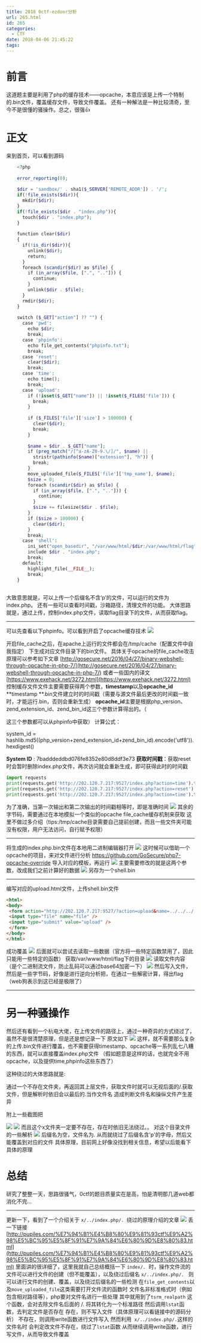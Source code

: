 ```yaml
---
title: 2018 0ctf-ezdoor分析
url: 265.html
id: 265
categories:
  - CTF
date: 2018-04-06 21:45:22
tags:
---
```


# 前言

这道题主要是利用了php的缓存技术——opcache，本意应该是上传一个特制的.bin文件，覆盖缓存文件，导致文件覆盖。 
还有一种解法是一种比较清奇，至今不是很懂的骚操作。总之，很强👍  

# 正文

来到首页，可以看到源码
```php
    <?php
    
    error_reporting(0);
    
    $dir = 'sandbox/' . sha1($_SERVER['REMOTE_ADDR']) . '/';
    if(!file_exists($dir)){
      mkdir($dir);
    }
    if(!file_exists($dir . "index.php")){
      touch($dir . "index.php");
    }
    
    function clear($dir)
    {
      if(!is_dir($dir)){
        unlink($dir);
        return;
      }
      foreach (scandir($dir) as $file) {
        if (in_array($file, [".", ".."])) {
          continue;
        }
        unlink($dir . $file);
      }
      rmdir($dir);
    }
    
    switch ($_GET["action"] ?? "") {
      case 'pwd':
        echo $dir;
        break;
      case 'phpinfo':
        echo file_get_contents("phpinfo.txt");
        break;
      case 'reset':
        clear($dir);
        break;
      case 'time':
        echo time();
        break;
      case 'upload':
        if (!isset($_GET["name"]) || !isset($_FILES['file'])) {
          break;
        }
    
        if ($_FILES['file']['size'] > 100000) {
          clear($dir);
          break;
        }
    
        $name = $dir . $_GET["name"];
        if (preg_match("/[^a-zA-Z0-9.\/]/", $name) ||
          stristr(pathinfo($name)["extension"], "h")) {
          break;
        }
        move_uploaded_file($_FILES['file']['tmp_name'], $name);
        $size = 0;
        foreach (scandir($dir) as $file) {
          if (in_array($file, [".", ".."])) {
            continue;
          }
          $size += filesize($dir . $file);
        }
        if ($size > 100000) {
          clear($dir);
        }
        break;
      case 'shell':
        ini_set("open_basedir", "/var/www/html/$dir:/var/www/html/flag");
        include $dir . "index.php";
        break;
      default:
        highlight_file(__FILE__);
        break;
    }
    
```
大致意思就是，可以上传一个后缀名不含‘p’的文件，可以运行的文件为index.php。 
还有一些可以查看时间戳，沙箱路径，清理文件的功能。 
大体思路就是，通过上传，控制index.php文件，读取flag目录下的文件，从而获取flag。

* * *

可以先查看以下phpinfo。可以看到开启了opcache缓存技术 
![](http://blog.kingkk.com/wp-content/uploads/2018/04/59877c27f3fb0bf7a0580a6545d075af.png) 

开启file\_cache之后，在apache上运行的文件都会在/tmp/cache（配置文件中自我指定）
下生成对应文件目录下的bin文件。 具体关于opcache的file\_cache攻击原理可以参考如下文章 
[http://gosecure.net/2016/04/27/binary-webshell-through-opcache-in-php-7/](http://gosecure.net/2016/04/27/binary-webshell-through-opcache-in-php-7/) 
或者一些国内的译文 [https://www.exehack.net/3272.html](https://www.exehack.net/3272.html) 
控制缓存文件文件主要需要获得两个参数，**timestamp**以及**opcache_id** **timestamp **.bin文件建立时的时间戳（需要与源文件最后更改的时间戳一致时，才能运行.bin，否则会重新生成） 
**opcache_id**主要是根据php\_version、zend\_extension\_id、zend\_bin_id这三个参数计算得出的。（

这三个参数都可以从phpinfo中获取） 计算公式：

system\_id = hashlib.md5((php\_version+zend\_extension\_id+zend\_bin\_id).encode('utf8')).hexdigest()

**System ID** : 7badddeddbd076fe8352e80d8ddf3e73 
**获取时间戳**：获取reset时会暂时删除index.php文件，再次访问就会重新生成，即可获得此时的时间戳
```python
import requests
print(requests.get('http://202.120.7.217:9527/index.php?action=time').text)
print(requests.get('http://202.120.7.217:9527/index.php?action=reset').text)
print(requests.get('http://202.120.7.217:9527/index.php?action=time').text)
```

为了准确，当第一次输出和第二次输出的时间戳相等时，即是准确时间 
![](http://blog.kingkk.com/wp-content/uploads/2018/04/2d99a593c91fbae94aaf697f0eab7114.png) 
其余的字节码，需要通过在本地模拟一个类似的opcache file_cache缓存机制来获取 
这里不做过多介绍（tips:/tmp/cache目录需要自己提前创建，而且一些文件夹可能没有权限，用户无法访问，自行赋予权限）

* * *

将生成的index.php.bin文件在本地用二进制编辑器打开 
![](http://blog.kingkk.com/wp-content/uploads/2018/04/83c513e6e3c465034d71d68ad6008ba1.png) 
这时候可以借助一个opcache的项目，来对文件进行分析 https://github.com/GoSecure/php7-opcache-override 
导入对应的模板，再运行 
![](http://blog.kingkk.com/wp-content/uploads/2018/04/9723c390f4a94fcc10da19eb853eff51.png) 
主要需要修改的就是这两个参数，改成我们之前计算好的数据
![](http://blog.kingkk.com/wp-content/uploads/2018/04/fe62148acc2a7643b9ed98132e8fa853.png) 
另存为一个shell.bin

* * *

编写对应的upload.html文件，上传shell.bin文件

```html
<html>
<body>
 <form action="http://202.120.7.217:9527/?action=upload&name=../../../../../tmp/cache/7badddeddbd076fe8352e80d8ddf3e73/var/www/html/sandbox/e46d53933685bb7ffd339c5f0fda1c8055302d5f/index.php.bin" method="post" enctype="multipart/form-data">
 <input type="file" name="file" />
 <input type="submit" value="upload" />
 </form>
</body>
</html>
```
成功覆盖 
![](http://blog.kingkk.com/wp-content/uploads/2018/04/6ad9d6426dd9fe1183e04522ca5f5e0d.png) 
后面就可以尝试去读取一些数据（官方将一些特定函数禁用了，因此只能用一些特定的函数） 
获取/var/www/html/flag下的目录 
![](http://blog.kingkk.com/wp-content/uploads/2018/04/3e342b8719723ec362c935ff400fd332.png) 
读取文件内容（是个二进制流文件，防止乱码可以通过base64加密一下） 
![](http://blog.kingkk.com/wp-content/uploads/2018/04/8fa3203277c5337447997f780273bfdc.png) 
然后写入文件，然后是一些字节码，好像是进行逆向分析把，在通过一些解密计算，得出flag（web狗表示到这已经是极限了）  

* * *

# 另一种骚操作

然后还有看到一个杭电大佬，在上传文件的路径上，通过一种奇异的方式绕过了，虽然不是很清楚原理，但是还是想记录一下 原文如下 
![](http://blog.kingkk.com/wp-content/uploads/2018/04/2811d18bdeb616b57a15d0130973c63e.png) 
这样，就不需要那么复杂的上传.bin文件进行覆盖，也不需要获得timestamp、opcache等一系列乱七八糟的东西，就可以直接覆盖index.php文件 
（假如题意是这样的话，也就完全不用opcache，以及提供time,phpinfo这些东西了）

 这种绕过的大体思路就是:

通过一个不存在文件夹，再返回其上层文件，获取文件时就可以无视后面的/.获取文件，但是解析时依旧会以最后的.当作文件名
造成判断文件名和操纵文件产生差异

附上一些截图把

![](http://blog.kingkk.com/wp-content/uploads/2018/04/d7ca48bd628d817518001653bfd50adc.png) 
![](http://blog.kingkk.com/wp-content/uploads/2018/04/bbbb860a022b1c56f3853b5d74e61c34.png) 
而且这个x文件夹一定要不存在，存在时依旧无法绕过。。 对这个目录文件的一些解析 
![](http://blog.kingkk.com/wp-content/uploads/2018/04/a1294d6d595bb849727dcc4c55b173ba.png) 
后缀名为空，文件名为. 从而就绕过了后缀名含'p'的字母，然后又能覆盖到对应的文件 具体原理，目前网上好像没找到相关信息，希望以后能看下具体的原理  

# 总结

研究了整整一天，思路很骚气，0ctf的题目质量实在是高，怕是清明那几道web都消化不完…  

* * *

更新一下，看到了一个介绍关于 `x/../index.php/.`  绕过的原理介绍的文章 
![](http://blog.kingkk.com/wp-content/uploads/2018/04/2811d18bdeb616b57a15d0130973c63e.png) 
丢一下链接 [http://pupiles.com/%E7%94%B1%E4%B8%80%E9%81%93ctf%E9%A2%98%E5%BC%95%E5%8F%91%E7%9A%84%E6%80%9D%E8%80%83.html](http://pupiles.com/%E7%94%B1%E4%B8%80%E9%81%93ctf%E9%A2%98%E5%BC%95%E5%8F%91%E7%9A%84%E6%80%9D%E8%80%83.html) 
里面讲的很详细了，这里我就自己总结概括一下 `index/.`  时，操作文件流的文件可以进行文件的创建（但不能覆盖），以及绕过后缀名 `x/../index.php/.`   
则可以进行文件的创建、覆盖，以及绕过后缀名的一些检测 在`file_get_contents`以及`move_uploaded_file`这类需要打开文件流的函数时 
文件名非标准格式时（例如包含相对路径等），php要对文件名进行一些处理 其中就用到了`tsrm_realpath` 这个函数，会对去除文件名后面的 /. 将其转化为一个标准路径 
然后调用`lstat`函数，去判定文件是否存在 
存在，则不写入文件（具体原理可以看链接中的源码分析） 
不存在，则调用write函数进行文件写入 然而利用  `x/../index.php/.`这样的文件名时 
会判定改文件不存在，绕过了`lstat`函数 从而继续调用write函数，进行写文件，从而导致文件覆盖